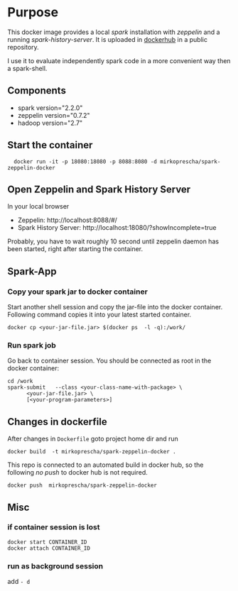 # Purpose 

This docker image provides a local *spark* installation with *zeppelin* and a running *spark-history-server*.
It is uploaded in [dockerhub](https://hub.docker.com/r/mirkoprescha/spark-zeppelin-docker/) in a public repository.

I use it to evaluate independently spark code in a more convenient way then a spark-shell.
 
## Components
- spark version="2.2.0"
- zeppelin version="0.7.2"
- hadoop version="2.7"
 
## Start the container
```
  docker run -it -p 18080:18080 -p 8088:8080 -d mirkoprescha/spark-zeppelin-docker
```

## Open Zeppelin and Spark History Server  

In your local browser 
- Zeppelin: http://localhost:8088/#/
- Spark History Server: http://localhost:18080/?showIncomplete=true

Probably, you have to wait roughly 10 second until zeppelin daemon has been started, right after starting the container.



## Spark-App
 
### Copy your spark jar to docker container

Start another shell session and copy the jar-file into the docker container.
Following command copies it into your latest started container.
```
docker cp <your-jar-file.jar> $(docker ps  -l -q):/work/
```


###  Run spark job

Go back to container session. You should be connected as root in the docker container:

```
cd /work
spark-submit   --class <your-class-name-with-package> \
      <your-jar-file.jar> \
      [<your-program-parameters>]
```
 

## Changes in dockerfile
 
After changes in `Dockerfile` goto project home dir and run
```
docker build  -t mirkoprescha/spark-zeppelin-docker .
```

This repo is connected to an automated build in docker hub, so the following *no push* to docker hub is not required.
```
docker push  mirkoprescha/spark-zeppelin-docker
```


## Misc

### if container session is lost
```
docker start CONTAINER_ID
docker attach CONTAINER_ID
```

### run as background session
add `- d`
